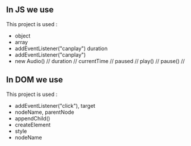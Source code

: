 <!-- ## In main

This project is used :

-   unsplash.com

## In CSS we use

This project is used :

-   dark overlay -->

## In JS we use

This project is used :

-   object
-   array
-   addEventListener("canplay") duration
-   addEventListener("canplay")
-   new Audio() //  duration //  currentTime  //  paused // play()  //  pause() //

<!-- ## In BOM we use

This project is used :

-   history
-   pushState()
-   state -->

## In DOM we use

This project is used :

-   addEventListener("click"), target
-   nodeName, parentNode
-   appendChild()
-   createElement
-   style
-   nodeName

